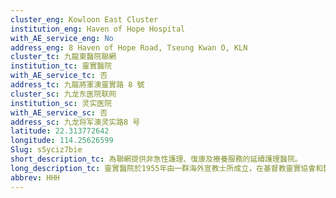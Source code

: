 ```yaml
---
cluster_eng: Kowloon East Cluster
institution_eng: Haven of Hope Hospital
with_AE_service_eng: No
address_eng: 8 Haven of Hope Road, Tseung Kwan O, KLN
cluster_tc: 九龍東醫院聯網
institution_tc: 靈實醫院
with_AE_service_tc: 否
address_tc: 九龍將軍澳靈實路 8 號
cluster_sc: 九龙东医院联网
institution_sc: 灵实医院
with_AE_service_sc: 否
address_sc: 九龙将军澳灵实路8 号
latitude: 22.313772642
longitude: 114.25626599
Slug: s5yciz7bie
short_description_tc: 為聯網提供非急性護理、復康及療養服務的延續護理醫院。
long_description_tc: 靈實醫院於1955年由一群海外宣教士所成立，在基督教靈實協會和醫院管理局管治下，至今已發展成為一所專科復康醫院，提供老人及復康服務、胸肺服務、紓緩治療服務及療養服務。醫院的主要宗旨，就是以全面關懷、積極進取和尊重生命的態度，幫助病人及其家人去面對疾病、痛苦，甚至死亡，活得有尊嚴和平安。除所提供的專科服務外，醫院還踏入社區，為出院病人和其他有需要人士，提供適切的照顧。
abbrev: HHH
---
```

